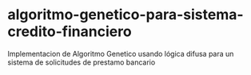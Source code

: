 # algoritmo-genetico-para-sistema-credito-financiero
Implementacion de Algoritmo Genetico usando lógica difusa para un sistema de solicitudes de prestamo bancario
